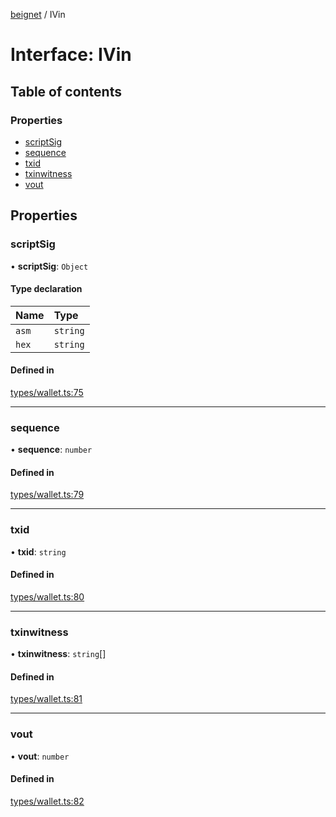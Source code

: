 [beignet](../README.md) / IVin

# Interface: IVin

## Table of contents

### Properties

- [scriptSig](IVin.md#scriptsig)
- [sequence](IVin.md#sequence)
- [txid](IVin.md#txid)
- [txinwitness](IVin.md#txinwitness)
- [vout](IVin.md#vout)

## Properties

### scriptSig

• **scriptSig**: `Object`

#### Type declaration

| Name | Type |
| :------ | :------ |
| `asm` | `string` |
| `hex` | `string` |

#### Defined in

[types/wallet.ts:75](https://github.com/synonymdev/beignet/blob/3144d66/src/types/wallet.ts#L75)

___

### sequence

• **sequence**: `number`

#### Defined in

[types/wallet.ts:79](https://github.com/synonymdev/beignet/blob/3144d66/src/types/wallet.ts#L79)

___

### txid

• **txid**: `string`

#### Defined in

[types/wallet.ts:80](https://github.com/synonymdev/beignet/blob/3144d66/src/types/wallet.ts#L80)

___

### txinwitness

• **txinwitness**: `string`[]

#### Defined in

[types/wallet.ts:81](https://github.com/synonymdev/beignet/blob/3144d66/src/types/wallet.ts#L81)

___

### vout

• **vout**: `number`

#### Defined in

[types/wallet.ts:82](https://github.com/synonymdev/beignet/blob/3144d66/src/types/wallet.ts#L82)

